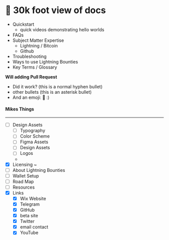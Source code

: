 # 🍎 30k foot view of docs

* Quickstart
  * quick videos demonstrating hello worlds
* FAQs
* Subject Matter Expertise
  * Lightning / Bitcoin
  * Github
* Troubleshooting
* Ways to use Lightning Bounties
* Key Terms / Glossary

**Will adding Pull Request**

* Did it work? (this is a normal hyphen bullet)
* other bullets (this is an asterisk bullet)
* And an emoji: 🍎 :)

#### Mikes Things

***

* [ ] Design Assets
  * [ ] Typography
  * [ ] Color Scheme
  * [ ] Figma Assets
  * [ ] Design Assets
  * [ ] Logos
  *
* [x] Licensing \~
* [ ] About Lightning Bounties
* [ ] Wallet Setup
* [ ] Road Map&#x20;
* [ ] Resources&#x20;
* [x] Links
  * [x] Wix Website
  * [x] Telegram
  * [x] GitHub
  * [x] beta site
  * [x] Twitter
  * [x] email contact
  * [x] YouTube
